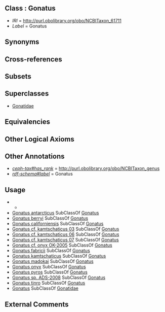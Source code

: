 
## Class : Gonatus

 * *IRI* = http://purl.obolibrary.org/obo/NCBITaxon_61711
 * *Label* = Gonatus

## Synonyms


## Cross-references


## Subsets


## Superclasses

 * [Gonatidae](../../NCBITaxon/10/NCBITaxon_61710.md)

## Equivalencies


## Other Logical Axioms


## Other Annotations

 * *[ceph-tax#has_rank](../../ceph-tax#has/nk/ceph-tax#has_rank.md)* = http://purl.obolibrary.org/obo/NCBITaxon_genus
 * *[rdf-schema#label](../../el/rdf-schema#label.md)* = Gonatus

## Usage

 * -
 * [Gonatus antarcticus](../../NCBITaxon/54/NCBITaxon_283054.md) SubClassOf [Gonatus](../../NCBITaxon/11/NCBITaxon_61711.md)
 * [Gonatus berryi](../../NCBITaxon/12/NCBITaxon_61712.md) SubClassOf [Gonatus](../../NCBITaxon/11/NCBITaxon_61711.md)
 * [Gonatus californiensis](../../NCBITaxon/07/NCBITaxon_94907.md) SubClassOf [Gonatus](../../NCBITaxon/11/NCBITaxon_61711.md)
 * [Gonatus cf. kamtschaticus 03](../../NCBITaxon/97/NCBITaxon_309597.md) SubClassOf [Gonatus](../../NCBITaxon/11/NCBITaxon_61711.md)
 * [Gonatus cf. kamtschaticus 06](../../NCBITaxon/98/NCBITaxon_309598.md) SubClassOf [Gonatus](../../NCBITaxon/11/NCBITaxon_61711.md)
 * [Gonatus cf. kamtschaticus 07](../../NCBITaxon/99/NCBITaxon_309599.md) SubClassOf [Gonatus](../../NCBITaxon/11/NCBITaxon_61711.md)
 * [Gonatus cf. onyx OK-2005](../../NCBITaxon/91/NCBITaxon_309591.md) SubClassOf [Gonatus](../../NCBITaxon/11/NCBITaxon_61711.md)
 * [Gonatus fabricii](../../NCBITaxon/47/NCBITaxon_93047.md) SubClassOf [Gonatus](../../NCBITaxon/11/NCBITaxon_61711.md)
 * [Gonatus kamtschaticus](../../NCBITaxon/90/NCBITaxon_309590.md) SubClassOf [Gonatus](../../NCBITaxon/11/NCBITaxon_61711.md)
 * [Gonatus madokai](../../NCBITaxon/92/NCBITaxon_309592.md) SubClassOf [Gonatus](../../NCBITaxon/11/NCBITaxon_61711.md)
 * [Gonatus onyx](../../NCBITaxon/55/NCBITaxon_61755.md) SubClassOf [Gonatus](../../NCBITaxon/11/NCBITaxon_61711.md)
 * [Gonatus pyros](../../NCBITaxon/96/NCBITaxon_309596.md) SubClassOf [Gonatus](../../NCBITaxon/11/NCBITaxon_61711.md)
 * [Gonatus sp. ADS-2008](../../NCBITaxon/88/NCBITaxon_517188.md) SubClassOf [Gonatus](../../NCBITaxon/11/NCBITaxon_61711.md)
 * [Gonatus tinro](../../NCBITaxon/87/NCBITaxon_309587.md) SubClassOf [Gonatus](../../NCBITaxon/11/NCBITaxon_61711.md)
 * [Gonatus](../../NCBITaxon/11/NCBITaxon_61711.md) SubClassOf [Gonatidae](../../NCBITaxon/10/NCBITaxon_61710.md)

## External Comments

